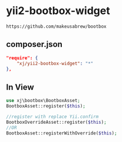 # yii2-bootbox-widget
```
https://github.com/makeusabrew/bootbox
```
composer.json
---------
```json
"require": {
    "xj/yii2-bootbox-widget": "*"
},
```

In View
---------
```php
use xj\bootbox\BootboxAsset;
BootboxAsset::register($this);

//register with replace Yii.confirm
BootboxOverrideAsset::register($this);
//OR
BootboxAsset::registerWithOverride($this);
```
